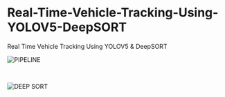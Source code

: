# Real-Time-Vehicle-Tracking-Using-YOLOV5-DeepSORT
Real Time Vehicle Tracking Using YOLOV5 &amp; DeepSORT

![PIPELINE](https://github.com/mnusrat786/Real-Time-Vehicle-Tracking-Using-YOLOV5-DeepSORT/assets/45511078/45f120fc-8428-43b6-85cb-52ca5471776c)


&nbsp;
&nbsp;
&nbsp;
&nbsp;

![DEEP SORT](https://github.com/mnusrat786/Real-Time-Vehicle-Tracking-Using-YOLOV5-DeepSORT/assets/45511078/832f6fa1-49cc-4f61-ac76-5abc2cb648ac)
